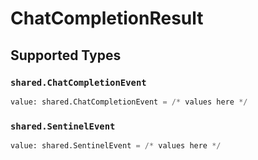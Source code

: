 # ChatCompletionResult


## Supported Types

### `shared.ChatCompletionEvent`

```python
value: shared.ChatCompletionEvent = /* values here */
```

### `shared.SentinelEvent`

```python
value: shared.SentinelEvent = /* values here */
```

